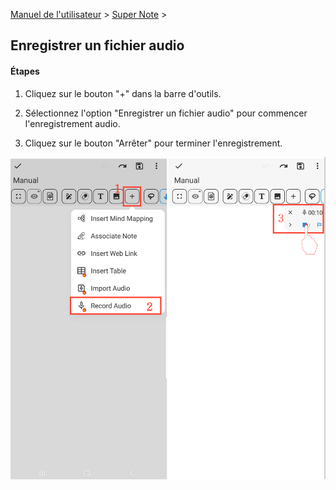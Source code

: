 [Manuel de l'utilisateur](/dragonnest/drawnote/manual/fr) > [Super Note](/dragonnest/drawnote/manual/fr/super_note) >

Enregistrer un fichier audio
---
#### Étapes

1. Cliquez sur le bouton "+" dans la barre d'outils.

2. Sélectionnez l'option "Enregistrer un fichier audio" pour commencer l'enregistrement audio.

3. Cliquez sur le bouton "Arrêter" pour terminer l'enregistrement.

![](imgs/record_audio1.png)